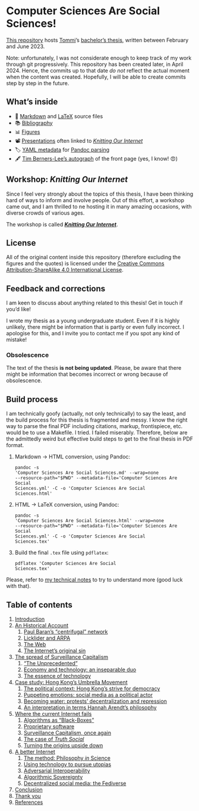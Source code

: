# Computer Sciences Are Social Sciences!

[This repository](https://codeberg.org/tommi/csss 'csss repository on Codeberg') hosts [Tommi](https://tommi.space/home#about 'About Tommi')’s [bachelor’s thesis](https://tommi.space/csss.pdf), written between February and June 2023.

Note: unfortunately, I was not considerate enough to keep track of my work through git progressively. This repository has been created later, in April 2024. Hence, the commits up to that date *do not* reflect the actual moment when the content was created. Hopefully, I will be able to create commits step by step in the future.

## What’s inside

- 👾 [Markdown](Computer%20Sciences%20Are%20Social%20Sciences.md) and [LaTeX](Computer%20Sciences%20Are%20Social%20Sciences.tex) source files
- 📚 [Bibliography](Computer%20Sciences%20Are%20Social%20Sciences.bib)
- 📊 [Figures](figures/)
- 📽️ [Presentations](/presentations/) often linked to [*Knitting Our Internet*](https://tommi.space/ournet/ 'Knitting Our Internet, tommi.space')
- 🏷️ [YAML metadata](Computer%20Sciences%20Are%20Social%20Sciences.yml) for [Pandoc parsing](#build-process)
- 🖋️ [Tim Berners-Lee’s autograph](TBL%20autograph/) of the front page (yes, I know! 😍)

## Workshop: *Knitting Our Internet*

Since I feel very strongly about the topics of this thesis, I have been thinking hard of ways to inform and involve people.
Out of this effort, a workshop came out, and I am thrilled to ne hosting it in many amazing occasions, with diverse crowds of various ages.

The workshop is called [***Knitting Our Internet***](https://tommi.space/ournet/ 'Knitting our Internet, tommi.space').

## License

All of the original content inside this repository (therefore excluding the figures and the quotes) is licensed under the [Creative Commons Attribution-ShareAlike 4.0 International License](https://creativecommons.org/licenses/by-sa/4.0/).

## Feedback and corrections

I am keen to discuss about anything related to this thesis! Get in touch if you’d like!

I wrote my thesis as a young undergraduate student. Even if it is highly unlikely, there might be information that is partly or even fully incorrect. I apologise for this, and I invite you to contact me if you spot any kind of mistake!

### Obsolescence

The text of the thesis **is not being updated**. Please, be aware that there might be information that becomes incorrect or wrong because of obsolescence.

## Build process

I am technically goofy (actually, not only technically) to say the least, and the build process for this thesis is fragmented and messy. I know the right way to parse the final PDF including citations, markup, frontispiece, etc. would be to use a Makefile. I tried. I failed miserably. Therefore, below are the admittedly weird but effective build steps to get to the final thesis in PDF format.

1. Markdown → HTML conversion, using Pandoc: <pre><code>pandoc -s 'Computer Sciences Are Social Sciences.md' --wrap=none --resource-path="$PWD" --metadata-file='Computer Sciences Are Social Sciences.yml' -C -o 'Computer Sciences Are Social Sciences.html'</code></pre>
2. HTML → LaTeX conversion, using Pandoc: <pre><code>pandoc -s 'Computer Sciences Are Social Sciences.html' --wrap=none --resource-path="$PWD" --metadata-file='Computer Sciences Are Social Sciences.yml' -C -o 'Computer Sciences Are Social Sciences.tex'</code></pre>
3. Build the final `.tex` file using `pdflatex`: <pre><code>pdflatex 'Computer Sciences Are Social Sciences.tex'</code></pre>

Please, refer to [my technical notes](https://tommi.space/pandoc-workflow/ 'Academic writing with Pandoc – tommi.space') to try to understand more (good luck with that).

## Table of contents

1. [Introduction](Computer%20Sciences%20Are%20Social%20Sciences.md#introduction)
1. [An Historical Account](Computer%20Sciences%20Are%20Social%20Sciences.md#an-historical-account)
	1. [Paul Baran’s <q>centrifugal</q> network](Computer%20Sciences%20Are%20Social%20Sciences.md#paul-baran-s-q-centrifugal-q-network)
	2. [Licklider and ARPA](Computer%20Sciences%20Are%20Social%20Sciences.md#licklider-and-arpa)
	3. [The Web](Computer%20Sciences%20Are%20Social%20Sciences.md#the-web)
	4. [The Internet’s original sin](Computer%20Sciences%20Are%20Social%20Sciences.md#the-internet-s-original-sin)
2. [The spread of Surveillance Capitalism](Computer%20Sciences%20Are%20Social%20Sciences.md#the-spread-of-surveillance-capitalism)
	1. [<q>The Unprecedented</q>](Computer%20Sciences%20Are%20Social%20Sciences.md#q-the-unprecedented-q)
	2. [Economy and technology: an inseparable duo](Computer%20Sciences%20Are%20Social%20Sciences.md#economy-and-technology-an-inseparable-duo)
	3. [The essence of technology](Computer%20Sciences%20Are%20Social%20Sciences.md#the-essence-of-technology)
3. [Case study: Hong Kong’s Umbrella Movement](Computer%20Sciences%20Are%20Social%20Sciences.md#case-study-hong-kongs-umbrella-movement)
	1. [The political context: Hong Kong’s strive for democracy](Computer%20Sciences%20Are%20Social%20Sciences.md#the-political-context-hong-kong-s-strive-for-democracy)
	2. [Puppeting emotions: social media as a political actor](Computer%20Sciences%20Are%20Social%20Sciences.md#puppeting-emotions-social-media-as-a-political-actor)
	3. [Becoming water: protests’ decentralization and repression](Computer%20Sciences%20Are%20Social%20Sciences.md#becoming-water-protests-decentralization-and-repression)
	4. [An interpretation in terms Hannah Arendt’s philosophy](Computer%20Sciences%20Are%20Social%20Sciences.md#an-interpretation-in-terms-hannah-arendt-s-philosophy)
4. [Where the current Internet fails](Computer%20Sciences%20Are%20Social%20Sciences.md#where-the-current-internet-fails)
	1. [Algorithms as <q>Black-Boxes</q>](Computer%20Sciences%20Are%20Social%20Sciences.md#algorithms-as-q-black-boxes-q)
	2. [Proprietary software](Computer%20Sciences%20Are%20Social%20Sciences.md#proprietary-software)
	3. [Surveillance Capitalism, once again](Computer%20Sciences%20Are%20Social%20Sciences.md#surveillance-capitalism-once-again)
	4. [The case of <cite>Truth Social</cite>](Computer%20Sciences%20Are%20Social%20Sciences.md#the-case-of-cite-truth-social-cite)
	5. [Turning the origins upside down](Computer%20Sciences%20Are%20Social%20Sciences.md#turning-the-origins-upside-down)
5. [A better Internet](Computer%20Sciences%20Are%20Social%20Sciences.md#a-better-internet)
	1. [The method: Philosophy *in* Science](Computer%20Sciences%20Are%20Social%20Sciences.md#the-method-philosophy-in-science)
	2. [Using technology to pursue utopias](Computer%20Sciences%20Are%20Social%20Sciences.md#using-technology-to-pursue-utopias)
	3. [Adversarial Interoperability](Computer%20Sciences%20Are%20Social%20Sciences.md#adversarial-interoperability)
	4. [Algorithmic Sovereignty](Computer%20Sciences%20Are%20Social%20Sciences.md#algorithmic-sovereignty)
	5. [Decentralized social media: the Fediverse](Computer%20Sciences%20Are%20Social%20Sciences.md#decentralized-social-media-the-fediverse)
6. [Conclusion](Computer%20Sciences%20Are%20Social%20Sciences.md#conclusion)
7. [Thank you](Computer%20Sciences%20Are%20Social%20Sciences.md#thank-you)
8. [References](Computer%20Sciences%20Are%20Social%20Sciences.md#references)
